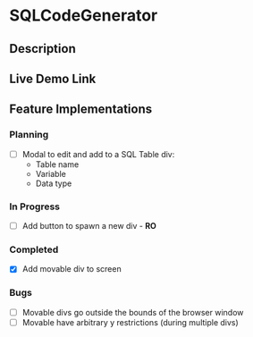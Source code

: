 # SQLCodeGenerator

## Description

## Live Demo Link

## Feature Implementations

### Planning
- [ ] Modal to edit and add to a SQL Table div: 
    - Table name
    - Variable
    - Data type


### In Progress
- [ ] Add button to spawn a new div - **RO**

### Completed
- [x] Add movable div to screen

### Bugs
- [ ] Movable divs go outside the bounds of the browser window
- [ ] Movable have arbitrary y restrictions (during multiple divs)
